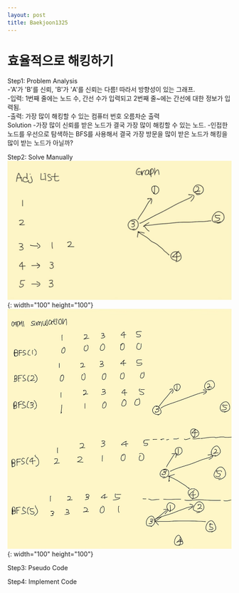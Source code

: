 ```yaml
---
layout: post
title: Baekjoon1325
---
```


# 효율적으로 해킹하기 #


Step1: Problem Analysis<br/>
-'A'가 'B'를 신뢰, 'B'가 'A'를 신뢰는 다름! 따라서 방향성이 있는 그래프.<br/>
-입력: 1번째 줄에는 노드 수, 간선 수가 입력되고 2번째 줄~에는 간선에 대한 정보가 입력됨.<br/>
-출력: 가장 많이 해킹할 수 있는 컴퓨터 번호 오름차순 출력<br/>
Solution
-가장 많이 신뢰를 받은 노드가 결국 가장 많이 해킹할 수 있는 노드. 
-인접한 노드를 우선으로 탐색하는 BFS를 사용해서 결국 가장 방문을 많이 받은 노드가 해킹을 많이 받는 노드가 아닐까?

Step2: Solve Manually<br/>
![img1](https://github.com/growingpenguin/growingpenguin.github.io/blob/master/_images/Baek1325_1.jpg){: width="100" height="100"}
![img2](https://github.com/growingpenguin/growingpenguin.github.io/blob/master/_images/Baek1325_2.jpg){: width="100" height="100"}

Step3: Pseudo Code<br/>

Step4: Implement Code <br/>
